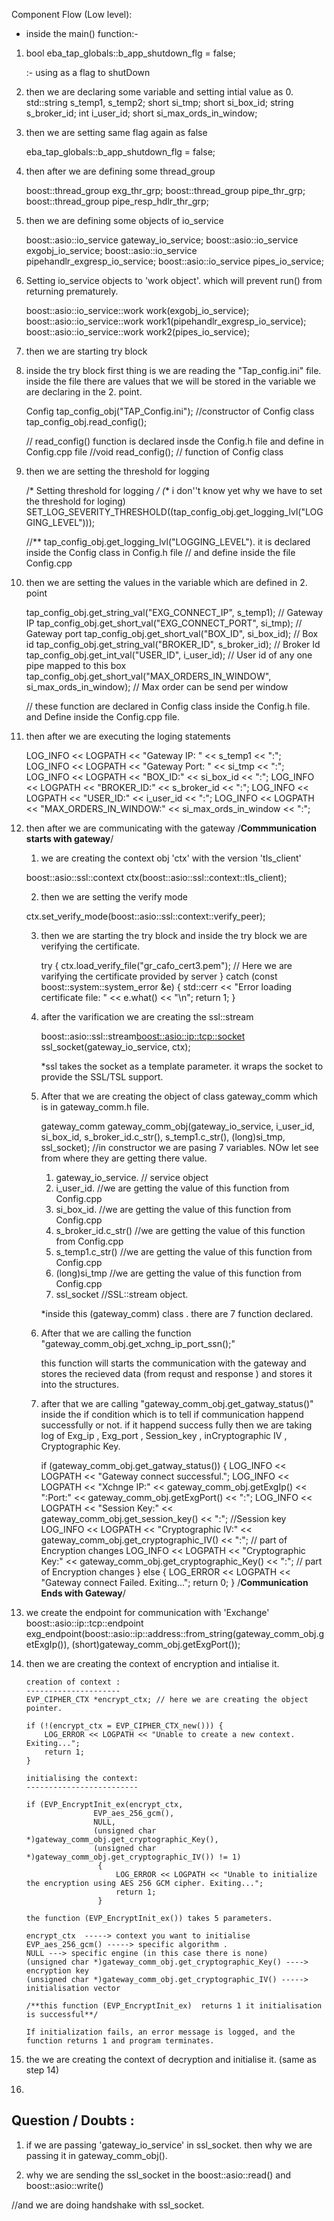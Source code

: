 Component Flow (Low level):

* inside the main() function:-
1. 
    bool eba_tap_globals::b_app_shutdown_flg = false;

    :- using as a flag to shutDown 

2. then we are declaring some variable and setting intial value as 0.
    std::string s_temp1, s_temp2;
    short si_tmp;
    short si_box_id;
    string s_broker_id;
    int i_user_id;
    short si_max_ords_in_window;

3. then we are setting same flag again as false

    eba_tap_globals::b_app_shutdown_flg = false;

4. then after we are defining some thread_group

    boost::thread_group exg_thr_grp;
    boost::thread_group pipe_thr_grp;
    boost::thread_group pipe_resp_hdlr_thr_grp;

5. then we are defining some objects of io_service

    boost::asio::io_service gateway_io_service;
    boost::asio::io_service exgobj_io_service;
    boost::asio::io_service pipehandlr_exgresp_io_service;
    boost::asio::io_service pipes_io_service;

6. Setting io_service objects to 'work object'. which will prevent run() from returning prematurely.

    boost::asio::io_service::work work(exgobj_io_service);
    boost::asio::io_service::work work1(pipehandlr_exgresp_io_service);
    boost::asio::io_service::work work2(pipes_io_service);

7. then we are starting try block

8. inside the try block first thing is we are reading the "Tap_config.ini" file. inside the file
    there are values that we will 
    be stored in the variable we are declaring in the 2. point.

    Config tap_config_obj("TAP_Config.ini"); //constructor of Config class
    tap_config_obj.read_config(); 

    // read_config() function is declared insde the Config.h file and define in Config.cpp file
    //void read_config(); // function of Config class

9. then we are setting the threshold for logging

    /* Setting threshold for logging */ (** i don''t know yet why we have to set the threshold for loging)
        SET_LOG_SEVERITY_THRESHOLD((tap_config_obj.get_logging_lvl("LOGGING_LEVEL")));

    //** tap_config_obj.get_logging_lvl("LOGGING_LEVEL"). it is declared inside the Config class in Config.h file 
    // and define inside the file Config.cpp

10. then we are setting the values in the variable which are defined in 2. point

    tap_config_obj.get_string_val("EXG_CONNECT_IP", s_temp1);                    // Gateway IP
    tap_config_obj.get_short_val("EXG_CONNECT_PORT", si_tmp);                    // Gateway port
    tap_config_obj.get_short_val("BOX_ID", si_box_id);                           // Box id
    tap_config_obj.get_string_val("BROKER_ID", s_broker_id);                     // Broker Id
    tap_config_obj.get_int_val("USER_ID", i_user_id);                            // User id of any one pipe mapped to this box
    tap_config_obj.get_short_val("MAX_ORDERS_IN_WINDOW", si_max_ords_in_window); // Max order can be send per window

    // these function are declared in Config class inside the Config.h file. and Define inside the Config.cpp file.

11. then after we are executing the loging statements 

    LOG_INFO << LOGPATH << "Gateway IP: " << s_temp1 << ":";
    LOG_INFO << LOGPATH << "Gateway Port: " << si_tmp << ":";
    LOG_INFO << LOGPATH << "BOX_ID:" << si_box_id << ":";
    LOG_INFO << LOGPATH << "BROKER_ID:" << s_broker_id << ":";
    LOG_INFO << LOGPATH << "USER_ID:" << i_user_id << ":";
    LOG_INFO << LOGPATH << "MAX_ORDERS_IN_WINDOW:" << si_max_ords_in_window << ":";

12. then after we are communicating with the gateway /**Commmunication starts with gateway**/

    1. we are creating the context obj 'ctx' with the version 'tls_client'

    boost::asio::ssl::context ctx(boost::asio::ssl::context::tls_client);

    2. then we are setting the verify mode 

    ctx.set_verify_mode(boost::asio::ssl::context::verify_peer);

    3. then we are starting the try block and inside the try block we are verifying the certificate.

        try
        {
            ctx.load_verify_file("gr_cafo_cert3.pem"); // Here we are varifying the certificate provided by server
        }
        catch (const boost::system::system_error &e)
        {
            std::cerr << "Error loading certificate file: " << e.what() << "\n";
            return 1;
        }
    4. after the varification we are creating the ssl::stream

        boost::asio::ssl::stream<boost::asio::ip::tcp::socket> ssl_socket(gateway_io_service, ctx);

        *ssl takes the socket as a template parameter. it wraps the socket to provide the SSL/TSL support.

    5. After that we are creating the object of class gateway_comm  which is in gateway_comm.h file.
        
        gateway_comm gateway_comm_obj(gateway_io_service, i_user_id, si_box_id, s_broker_id.c_str(), s_temp1.c_str(), (long)si_tmp, ssl_socket);
        //in constructor we are pasing 7 variables. NOw let see from where they are getting there value.

        1. gateway_io_service.  // service object
        2. i_user_id.           //we are getting the value of this function from Config.cpp
        3. si_box_id.            //we are getting the value of this function from Config.cpp
        4. s_broker_id.c_str()   //we are getting the value of this function from Config.cpp
        5. s_temp1.c_str()       //we are getting the value of this function from Config.cpp
        6. (long)si_tmp          //we are getting the value of this function from Config.cpp
        7. ssl_socket           //SSL::stream object.


        *inside this (gateway_comm) class . there are 7 function declared.

    6. After that we are calling the function "gateway_comm_obj.get_xchng_ip_port_ssn();" 

        this function will starts the communication with the gateway and stores the recieved data (from requst and response ) and stores it into the structures.
    
    7. after that we are calling "gateway_comm_obj.get_gatway_status()" inside the if condition which is to tell if communication happend successfully or not.
        if it happend success fully then we are taking log of  Exg_ip , Exg_port , Session_key , inCryptographic IV , Cryptographic Key.

         if (gateway_comm_obj.get_gatway_status())
        {
            LOG_INFO << LOGPATH << "Gateway connect successful.";
            LOG_INFO << LOGPATH << "Xchnge IP:" << gateway_comm_obj.getExgIp() << ":Port:" << gateway_comm_obj.getExgPort() << ":";
            LOG_INFO << LOGPATH << "Session Key:" << gateway_comm_obj.get_session_key() << ":"; //Session key
            LOG_INFO << LOGPATH << "Cryptographic IV:" << gateway_comm_obj.get_cryptographic_IV() << ":";   // part of Encryption changes
            LOG_INFO << LOGPATH << "Cryptographic Key:" << gateway_comm_obj.get_cryptographic_Key() << ":"; // part of Encryption changes
        }
        else
        {
            LOG_ERROR << LOGPATH << "Gateway connect Failed. Exiting...";
            return 0;
        }
    /**Communication Ends with Gateway**/

13. we create  the endpoint for communication with 'Exchange'
    boost::asio::ip::tcp::endpoint exg_endpoint(boost::asio::ip::address::from_string(gateway_comm_obj.getExgIp()), (short)gateway_comm_obj.getExgPort());

14. then we are creating the context of encryption and intialise it.

        creation of context :
        ---------------------
        EVP_CIPHER_CTX *encrypt_ctx; // here we are creating the object pointer.

        if (!(encrypt_ctx = EVP_CIPHER_CTX_new())) {
            LOG_ERROR << LOGPATH << "Unable to create a new context. Exiting...";
            return 1;
        }

        initialising the context:
        -------------------------

        if (EVP_EncryptInit_ex(encrypt_ctx,
                       EVP_aes_256_gcm(),
                       NULL,
                       (unsigned char *)gateway_comm_obj.get_cryptographic_Key(),
                       (unsigned char *)gateway_comm_obj.get_cryptographic_IV()) != 1)
                        {
                            LOG_ERROR << LOGPATH << "Unable to initialize the encryption using AES 256 GCM cipher. Exiting...";
                            return 1;
                        }

        the function (EVP_EncryptInit_ex()) takes 5 parameters.

        encrypt_ctx  -----> context you want to initialise
        EVP_aes_256_gcm() -----> specific algorithm .
        NULL ---> specific engine (in this case there is none)
        (unsigned char *)gateway_comm_obj.get_cryptographic_Key() ----> encryption key
        (unsigned char *)gateway_comm_obj.get_cryptographic_IV() -----> initialisation vector

        /**this function (EVP_EncryptInit_ex)  returns 1 it initialisation is successful**/

        If initialization fails, an error message is logged, and the function returns 1 and program terminates.


15. the we are creating the context of decryption and initialise it. (same as step 14)

16. 








Question / Doubts :
-------------------
1. if we are passing 'gateway_io_service' in ssl_socket. then why we are passing it in gateway_comm_obj().

2. why we are sending the ssl_socket in the boost::asio::read() and boost::asio::write()

//and we are doing handshake with ssl_socket.


